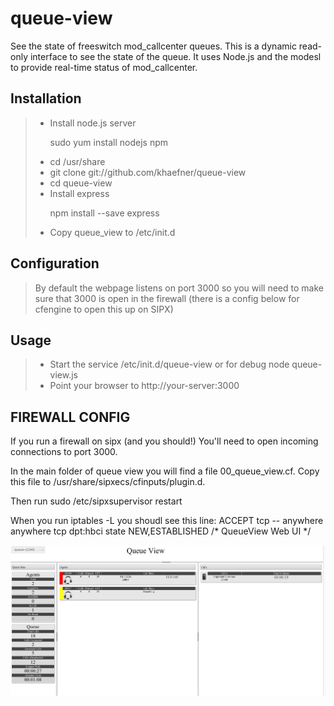 queue-view
==========

See the state of freeswitch mod_callcenter queues.   This is a dynamic read-only interface to see the state of the queue.  It uses Node.js and the modesl to provide real-time status of mod_callcenter. 

Installation
------------

<blockquote>
<ul>
<li>Install node.js server
<p>sudo yum install nodejs npm</p>
<li>cd /usr/share
</li>
<li>git clone git://github.com/khaefner/queue-view</li>
<li> cd queue-view</li>
<li>Install express
<p> npm install --save express</p>
</li>
<li>Copy queue_view to /etc/init.d</li>
</ul>
</blockquote>


Configuration
------------

<blockquote>
<p>By default the webpage listens on port 3000 so you will need to make sure that 3000 is open in the firewall (there is a config below for cfengine to open this up on SIPX)</p>
</blockquote>

Usage
-----

<blockquote>
<ul>
<li>Start the service /etc/init.d/queue-view or for debug node queue-view.js</li>
<li>Point your browser to http://your-server:3000</li>
</blockquote>

FIREWALL CONFIG
------------

If you run a firewall on sipx (and you should!)  You'll need to open incoming connections to port 3000.

In the main folder of queue view you will find a file 00_queue_view.cf.  Copy this file to /usr/share/sipxecs/cfinputs/plugin.d.

Then run sudo /etc/sipxsupervisor restart

When you run iptables -L you shoudl see this line:
ACCEPT     tcp  --  anywhere             anywhere            tcp dpt:hbci state NEW,ESTABLISHED /* QueueView Web UI */ 

![alt tag](https://github.com/khaefner/queue-view/blob/master/queue-view.png)

 
